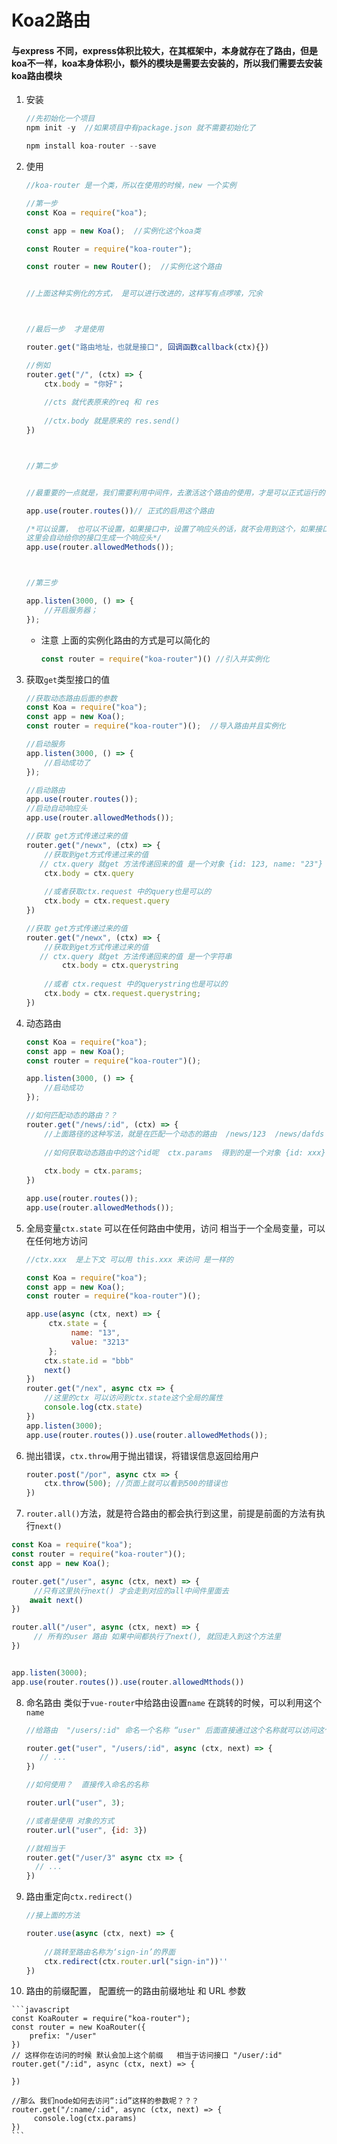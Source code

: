 # Koa2路由

####       与express 不同，express体积比较大，在其框架中，本身就存在了路由，但是koa不一样，koa本身体积小，额外的模块是需要去安装的，所以我们需要去安装koa路由模块

1. 安装

   ```javascript
   //先初始化一个项目
   npm init -y  //如果项目中有package.json 就不需要初始化了
   
   npm install koa-router --save
   ```

   

2. 使用

   ```javascript
   //koa-router 是一个类，所以在使用的时候，new 一个实例
   
   //第一步
   const Koa = require("koa");
   
   const app = new Koa();  //实例化这个koa类
   
   const Router = require("koa-router"); 
   
   const router = new Router();  //实例化这个路由
   
   
   //上面这种实例化的方式， 是可以进行改进的，这样写有点啰嗦，冗余
   
   
   
   //最后一步  才是使用
   
   router.get("路由地址，也就是接口", 回调函数callback(ctx){})
   
   //例如
   router.get("/", (ctx) => {
       ctx.body = "你好"；
       
       //cts 就代表原来的req 和 res 
       
       //ctx.body 就是原来的 res.send()
   })
   
   
   
   //第二步
   
   
   //最重要的一点就是，我们需要利用中间件，去激活这个路由的使用，才是可以正式运行的
   
   app.use(router.routes())// 正式的启用这个路由
   
   /*可以设置， 也可以不设置，如果接口中，设置了响应头的话，就不会用到这个，如果接口中没有设置响应头
   这里会自动给你的接口生成一个响应头*/
   app.use(router.allowedMethods()); 
   
   
   
   //第三步
   
   app.listen(3000, () => {
       //开启服务器；
   });
   ```

   - 注意 上面的实例化路由的方式是可以简化的

     ```javascript
     const router = require("koa-router")() //引入并实例化
     ```

3. 获取`get`类型接口的值

   ```javascript
   //获取动态路由后面的参数
   const Koa = require("koa");
   const app = new Koa();
   const router = require("koa-router")();  //导入路由并且实例化
   
   //启动服务
   app.listen(3000, () => {
       //启动成功了
   });
   
   //启动路由
   app.use(router.routes());
   //启动自动响应头
   app.use(router.allowedMethods());
   
   //获取 get方式传递过来的值
   router.get("/newx", (ctx) => {
       //获取到get方式传递过来的值
      // ctx.query 就get 方法传递回来的值 是一个对象 {id: 123, name: "23"}
       ctx.body = ctx.query
       
       //或者获取ctx.request 中的query也是可以的
       ctx.body = ctx.request.query
   })
   
   //获取 get方式传递过来的值
   router.get("/newx", (ctx) => {
       //获取到get方式传递过来的值
      // ctx.query 就get 方法传递回来的值 是一个字符串
           ctx.body = ctx.querystring
       
       //或者 ctx.request 中的querystring也是可以的
       ctx.body = ctx.request.querystring;
   })
   
   ```

   

4. 动态路由

   ```javascript
   const Koa = require("koa");
   const app = new Koa();
   const router = require("koa-router")();
   
   app.listen(3000, () => {
       //启动成功
   });
   
   //如何匹配动态的路由？？
   router.get("/news/:id", (ctx) => {
       //上面路径的这种写法，就是在匹配一个动态的路由  /news/123  /news/dafds  都是可以被捕获到的
       
       //如何获取动态路由中的这个id呢  ctx.params  得到的是一个对象 {id: xxx}
       
       ctx.body = ctx.params;
   })
   
   app.use(router.routes());
   app.use(router.allowedMethods());
   ```

   

5. 全局变量`ctx.state` 可以在任何路由中使用，访问  相当于一个全局变量，可以在任何地方访问

   ```javascript
   //ctx.xxx  是上下文 可以用 this.xxx 来访问 是一样的
   
   const Koa = require("koa");
   const app = new Koa();
   const router = require("koa-router")();
   
   app.use(async (ctx, next) => {
        ctx.state = {
             name: "13",
             value: "3213"
        };
       ctx.state.id = "bbb"
       next()
   })
   router.get("/nex", async ctx => {
       //这里的ctx 可以访问到ctx.state这个全局的属性 
       console.log(ctx.state)
   })
   app.listen(3000);
   app.use(router.routes()).use(router.allowedMethods());
   ```

6. 抛出错误，`ctx.throw`用于抛出错误，将错误信息返回给用户

   ```javascript
   router.post("/por", async ctx => {
       ctx.throw(500); //页面上就可以看到500的错误也
   })
   ```

   
   
7.  `router.all()`方法，就是符合路由的都会执行到这里，前提是前面的方法有执行`next()`

   ```javascript
   const Koa = require("koa");
   const router = require("koa-router")();
   const app = new Koa();
   
   router.get("/user", async (ctx, next) => {
        //只有这里执行next() 才会走到对应的all中间件里面去
       await next()
   })
   
   router.all("/user", async (ctx, next) => {
        // 所有的user 路由 如果中间都执行了next(), 就回走入到这个方法里
   })
   
   
   app.listen(3000);
   app.use(router.routes()).use(router.allowedMthods())
   ```

   

8. 命名路由  类似于`vue-router`中给路由设置`name` 在跳转的时候，可以利用这个`name`

   ```javascript
   //给路由  "/users/:id" 命名一个名称 “user" 后面直接通过这个名称就可以访问这个路由了 
   
   router.get("user", "/users/:id", async (ctx, next) => {
      // ...
   }) 
   
   //如何使用？  直接传入命名的名称
   
   router.url("user", 3);
   
   //或者是使用 对象的方式
   router.url("user", {id: 3})
   
   //就相当于
   router.get("/user/3" async ctx => {
     // ...
   })
   ```

9. 路由重定向`ctx.redirect()`

   ```javascript
   //接上面的方法
   
   router.use(async (ctx, next) => {
       
       //跳转至路由名称为‘sign-in’的界面
       ctx.redirect(ctx.router.url("sign-in"))''
   })
   ```

10.  路由的前缀配置， 配置统一的路由前缀地址 和 URL 参数

    ```javascript
    const KoaRouter = require("koa-router");
    const router = new KoaRouter({
        prefix: "/user"
    })
    // 这样你在访问的时候 默认会加上这个前缀   相当于访问接口 "/user/:id"
    router.get("/:id", async (ctx, next) => {
        
    })
    
    //那么 我们node如何去访问“:id”这样的参数呢？？？
    router.get("/:name/:id", async (ctx, next) => {
         console.log(ctx.params)
    })
    ```

    
